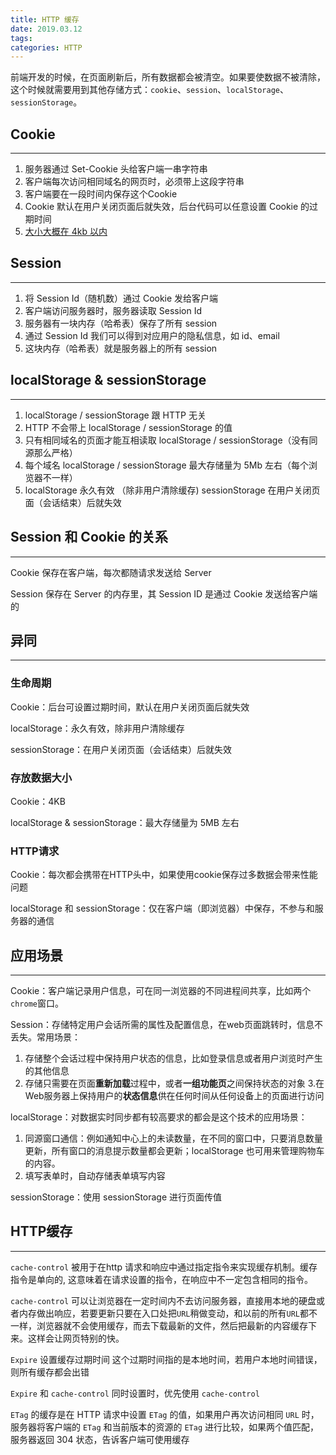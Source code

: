 ```yaml
---
title: HTTP 缓存
date: 2019.03.12
tags:
categories: HTTP
---
```

前端开发的时候，在页面刷新后，所有数据都会被清空。如果要使数据不被清除，这个时候就需要用到其他存储方式：`cookie`、`session`、`localStorage`、`sessionStorage`。

<!--more-->
## Cookie
****
1.  服务器通过 Set-Cookie 头给客户端一串字符串
2.  客户端每次访问相同域名的网页时，必须带上这段字符串
3.  客户端要在一段时间内保存这个Cookie
4.  Cookie 默认在用户关闭页面后就失效，后台代码可以任意设置 Cookie 的过期时间
5.  [大小大概在 4kb 以内](https://stackoverflow.com/questions/640938/what-is-the-maximum-size-of-a-web-browsers-cookies-key "null")

## Session
****
1. 将 Session Id（随机数）通过 Cookie 发给客户端
2. 客户端访问服务器时，服务器读取 Session Id
3. 服务器有一块内存（哈希表）保存了所有 session
4. 通过 Session Id 我们可以得到对应用户的隐私信息，如 id、email
5. 这块内存（哈希表）就是服务器上的所有 session

## localStorage & sessionStorage
****
1. localStorage / sessionStorage 跟 HTTP 无关
2. HTTP 不会带上 localStorage / sessionStorage 的值
3. 只有相同域名的页面才能互相读取 localStorage / sessionStorage（没有同源那么严格）
4. 每个域名 localStorage / sessionStorage 最大存储量为 5Mb 左右（每个浏览器不一样）
5. localStorage 永久有效 （除非用户清除缓存)
sessionStorage 在用户关闭页面（会话结束）后就失效

## Session 和 Cookie 的关系
****
Cookie 保存在客户端，每次都随请求发送给 Server

Session 保存在 Server 的内存里，其 Session ID 是通过 Cookie 发送给客户端的

## 异同
****
### 生命周期
Cookie：后台可设置过期时间，默认在用户关闭页面后就失效

localStorage：永久有效，除非用户清除缓存

sessionStorage：在用户关闭页面（会话结束）后就失效

### 存放数据大小
Cookie：4KB 

localStorage & sessionStorage：最大存储量为 5MB 左右

### HTTP请求
Cookie：每次都会携带在HTTP头中，如果使用cookie保存过多数据会带来性能问题

localStorage 和 sessionStorage：仅在客户端（即浏览器）中保存，不参与和服务器的通信

## 应用场景
****
Cookie：客户端记录用户信息，可在同一浏览器的不同进程间共享，比如两个`chrome`窗口。

Session：存储特定用户会话所需的属性及配置信息，在web页面跳转时，信息不丢失。常用场景：
1. 存储整个会话过程中保持用户状态的信息，比如登录信息或者用户浏览时产生的其他信息
2. 存储只需要在页面**重新加载**过程中，或者**一组功能页**之间保持状态的对象
3.在 Web服务器上保持用户的**状态信息**供在任何时间从任何设备上的页面进行访问

localStorage：对数据实时同步都有较高要求的都会是这个技术的应用场景：
1. 同源窗口通信：例如通知中心上的未读数量，在不同的窗口中，只要消息数量更新，所有窗口的消息提示数量都会更新；localStorage 也可用来管理购物车的内容。
2. 填写表单时，自动存储表单填写内容

sessionStorage：使用 sessionStorage 进行页面传值

## HTTP缓存
****
`cache-control` 被用于在http 请求和响应中通过指定指令来实现缓存机制。缓存指令是单向的, 这意味着在请求设置的指令，在响应中不一定包含相同的指令。

`cache-control` 可以让浏览器在一定时间内不去访问服务器，直接用本地的硬盘或者内存做出响应，若要更新只要在入口处把`URL`稍做变动，和以前的所有`URL`都不一样，浏览器就不会使用缓存，而去下载最新的文件，然后把最新的内容缓存下来。这样会让网页特别的快。

`Expire` 设置缓存过期时间
这个过期时间指的是本地时间，若用户本地时间错误，则所有缓存都会出错

`Expire` 和 `cache-control` 同时设置时，优先使用 `cache-control`

`ETag`  的缓存是在 HTTP 请求中设置 `ETag` 的值，如果用户再次访问相同 `URL` 时，服务器将客户端的 `ETag` 和当前版本的资源的 `ETag` 进行比较，如果两个值匹配， 服务器返回 304 状态，告诉客户端可使用缓存